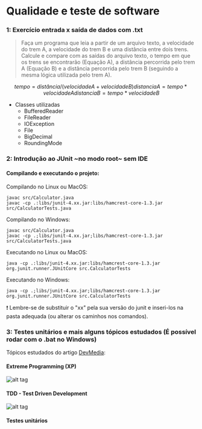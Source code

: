 # Qualidade e teste de software

### 1: Exercício entrada x saída de dados com .txt

> Faça um programa que leia a partir de um arquivo texto, a velocidade do trem A, a velocidade do trem B e uma distância entre dois trens. Calcule e compare com as saídas do arquivo texto, o tempo em que os trens se encontrarão (Equação A), a distância percorrida pelo trem A (Equação B) e a distância percorrida pelo trem B (seguindo a mesma lógica utilizada pelo trem A).

```math
tempo = distância/(velocidade A + velocidade B)
distancia A = tempo * velocidade A
distancia B = tempo * velocidade B
```

* Classes utilizadas
  * BufferedReader
  * FileReader
  * IOException
  * File
  * BigDecimal
  * RoundingMode

### 2: Introdução ao JUnit ~no modo root~ sem IDE

#### Compilando e executando o projeto:

Compilando no Linux ou MacOS:
```
javac src/Calculator.java
javac -cp .:libs/junit-4.xx.jar:libs/hamcrest-core-1.3.jar src/CalculatorTests.java
```
Compilando no Windows:
```
javac src/Calculator.java
javac -cp .;libs/junit-4.xx.jar;libs/hamcrest-core-1.3.jar src/CalculatorTests.java
```
Executando no Linux ou MacOS:
```
java -cp .:libs/junit-4.xx.jar:libs/hamcrest-core-1.3.jar org.junit.runner.JUnitCore src.CalculatorTests
```
Executando no Windows:
```
java -cp .;libs/junit-4.xx.jar;libs/hamcrest-core-1.3.jar org.junit.runner.JUnitCore src.CalculatorTests
```
:exclamation: Lembre-se de substituir o "xx" pela sua versão do junit e inseri-los na pasta adequada (ou alterar os caminhos nos comandos).

### 3: Testes unitários e mais alguns tópicos estudados (É possível rodar com o .bat no Windows)

Tópicos estudados do artigo [DevMedia](http://www.devmedia.com.br/junit-implementando-testes-unitarios-em-java-parte-i/1432):

#### Extreme Programming (XP)
![alt tag](http://ronjeffries.com/xprog/what-is-extreme-programming/circles.jpg)

#### TDD - Test Driven Development
![alt tag](https://upload.wikimedia.org/wikipedia/commons/0/0b/TDD_Global_Lifecycle.png)

#### Testes unitários
